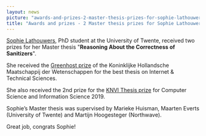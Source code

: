 ```yaml
---
layout: news
picture: "awards-and-prizes-2-master-thesis-prizes-for-sophie-lathouwers.jpeg"
title: "Awards and prizes - 2 Master thesis prizes for Sophie Lathouwers"
---
```


<p><a href="https://wwwhome.ewi.utwente.nl/~lathouwerssam/">Sophie Lathouwers</a>, PhD student at the University of Twente, received two prizes for her Master thesis &quot;<strong>Reasoning About the Correctness of Sanitizers</strong>&quot;.</p>

<p>She received the <a href="https://www.khmw.nl/events/themabijeenkomst-en-uitreiking-internetscriptieprijzen/">Greenhost prize</a> of the Koninklijke Hollandsche Maatschappij der Wetenschappen for the best thesis on Internet &amp; Technical Sciences.</p>

<p>She also received the 2nd prize for the <a href="https://www.khmw.nl/hodshon-huis-vol-jonge-talenten/">KNVI Thesis prize</a> for Computer Science and Information Science 2019.</p>

<p>Sophie&rsquo;s Master thesis was supervised by Marieke Huisman, Maarten Everts (University of Twente) and Martijn Hoogesteger (Northwave).</p>

<p>Great job, congrats Sophie!&nbsp;</p>

<div id="gtx-trans" style="position: absolute; left: 337px; top: 100px;">
<div class="gtx-trans-icon">&nbsp;</div>
</div>

		